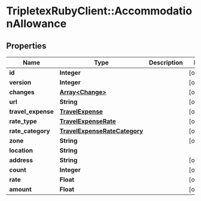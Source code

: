 # TripletexRubyClient::AccommodationAllowance

## Properties
Name | Type | Description | Notes
------------ | ------------- | ------------- | -------------
**id** | **Integer** |  | [optional] 
**version** | **Integer** |  | [optional] 
**changes** | [**Array&lt;Change&gt;**](Change.md) |  | [optional] 
**url** | **String** |  | [optional] 
**travel_expense** | [**TravelExpense**](TravelExpense.md) |  | [optional] 
**rate_type** | [**TravelExpenseRate**](TravelExpenseRate.md) |  | [optional] 
**rate_category** | [**TravelExpenseRateCategory**](TravelExpenseRateCategory.md) |  | [optional] 
**zone** | **String** |  | [optional] 
**location** | **String** |  | 
**address** | **String** |  | [optional] 
**count** | **Integer** |  | [optional] 
**rate** | **Float** |  | [optional] 
**amount** | **Float** |  | [optional] 


